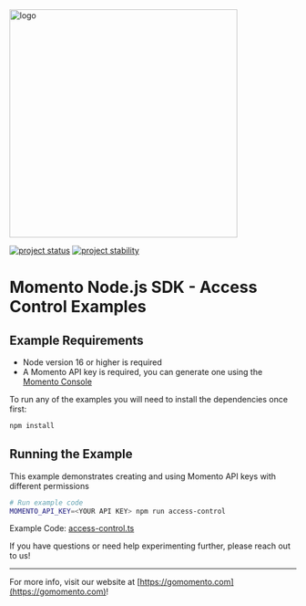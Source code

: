 <img src="https://docs.momentohq.com/img/momento-logo-forest.svg" alt="logo" width="400"/>

[![project status](https://momentohq.github.io/standards-and-practices/badges/project-status-official.svg)](https://github.com/momentohq/standards-and-practices/blob/main/docs/momento-on-github.md)
[![project stability](https://momentohq.github.io/standards-and-practices/badges/project-stability-stable.svg)](https://github.com/momentohq/standards-and-practices/blob/main/docs/momento-on-github.md)


# Momento Node.js SDK - Access Control Examples

## Example Requirements

- Node version 16 or higher is required
- A Momento API key is required, you can generate one using the [Momento Console](https://console.gomomento.com)

To run any of the examples you will need to install the dependencies once first:

```bash
npm install
```

## Running the Example

This example demonstrates creating and using Momento API keys with different permissions

```bash
# Run example code
MOMENTO_API_KEY=<YOUR API KEY> npm run access-control
```

Example Code: [access-control.ts](access-control.ts)

If you have questions or need help experimenting further, please reach out to us!

----------------------------------------------------------------------------------------
For more info, visit our website at [https://gomomento.com](https://gomomento.com)!
